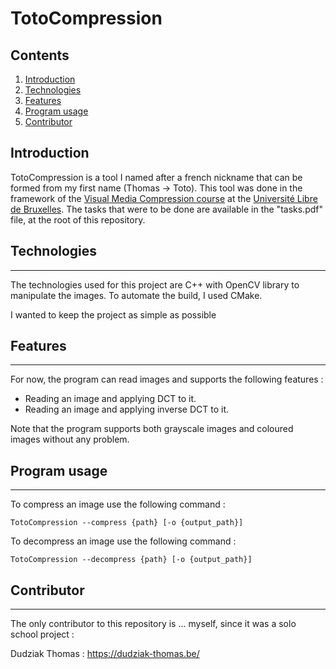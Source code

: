 # TotoCompression

## Contents
1. [Introduction](#intro)
2. [Technologies](#technologies)
3. [Features](#features)
4. [Program usage](#usage)
5. [Contributor](#contributor)

<a name="intro"></a>

## Introduction

TotoCompression is a tool I named after a french nickname that can be formed from my first name (Thomas -> Toto). This tool was done in the framework of the [Visual Media Compression course](https://www.ulb.be/fr/programme/info-h516) at the [Université Libre de Bruxelles](https://www.ulb.be). The tasks that were to be done are available in the "tasks.pdf" file, at the root of this repository.

<a name="technologies"></a>

## Technologies
***

The technologies used for this project are C++ with OpenCV library to manipulate the images. To automate the build, I used CMake.

I wanted to keep the project as simple as possible 

<a name="features"></a>

## Features
***

For now, the program can read images and supports the following features :

- Reading an image and applying DCT to it.
- Reading an image and applying inverse DCT to it.

Note that the program supports both grayscale images and coloured images without any problem.

<a name="usage"></a>

## Program usage
***

To compress an image use the following command :

```
TotoCompression --compress {path} [-o {output_path}]
```

To decompress an image use the following command :

```
TotoCompression --decompress {path} [-o {output_path}]
```


<a name="contributor"></a>

## Contributor
***

The only contributor to this repository is ... myself, since it was a solo school project :

Dudziak Thomas : https://dudziak-thomas.be/


